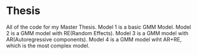 # Thesis
All of the code for my Master Thesis.
Model 1 is a basic GMM Model.
Model 2 is a GMM model with RE(Random Effects).
Model 3 is a GMM model with AR(Autoregressive components).
Model 4 is a GMM model wiht AR+RE, which is the most complex model.
